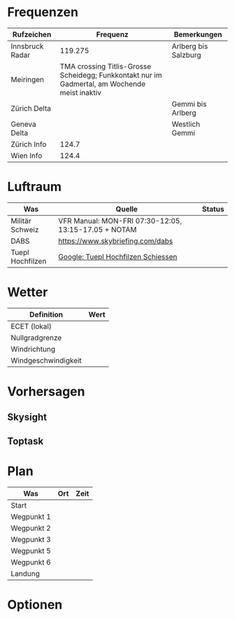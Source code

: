 # Frequenzen

|Rufzeichen|Frequenz|Bemerkungen|
|---|---|---|
|Innsbruck Radar|119.275|Arlberg bis Salzburg|
|Meiringen|TMA crossing Titlis-Grosse Scheidegg; Funkkontakt nur im Gadmertal, am Wochende meist inaktiv|
|Zürich Delta||Gemmi bis Arlberg|
|Geneva Delta||Westlich Gemmi|
|Zürich Info|124.7||
|Wien Info|124.4||

# Luftraum

|Was|Quelle|Status|
|---|---|---|
|Militär Schweiz|VFR Manual: MON-FRI 07:30-12:05, 13:15-17.05 + NOTAM||
|DABS|<https://www.skybriefing.com/dabs>||
|Tuepl Hochfilzen|[Google: Tuepl Hochfilzen Schiessen](https://www.google.com/search?q=tuepl+hochfilzen+schiessen)||

# Wetter

|Definition|Wert|
|---|---|
|ECET (lokal)||
|Nullgradgrenze||
|Windrichtung||
|Windgeschwindigkeit||

# Vorhersagen

## Skysight

## Toptask


# Plan

|Was|Ort|Zeit|
|---|---|---|
|Start|||
|Wegpunkt 1|||
|Wegpunkt 2|||
|Wegpunkt 3|||
|Wegpunkt 5|||
|Wegpunkt 6|||
|Landung|||

# Optionen
